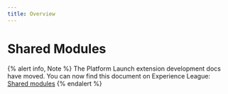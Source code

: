 ```yaml
---
title: Overview
---
```


# Shared Modules

{% alert info, Note %}
The Platform Launch extension development docs have moved. You can now find this document on Experience League: [Shared modules](https://experienceleague.adobe.com/docs/launch/using/extension-dev/modules/web/shared.html)
{% endalert %}